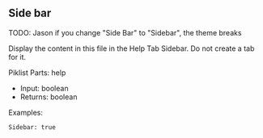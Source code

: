 ## Side bar
TODO: Jason if you change "Side Bar" to "Sidebar", the theme breaks

Display the content in this file in the Help Tab Sidebar. Do not create a tab for it.

Piklist Parts: help

* Input:  boolean
* Returns:  boolean

Examples:
```
Sidebar: true
```
